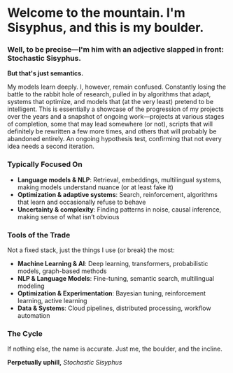 # Welcome to the mountain. I'm Sisyphus, and this is my boulder.
### Well, to be precise—I'm him with an adjective slapped in front: Stochastic Sisyphus. 
**But that's just semantics.** 

My models learn deeply. I, however, remain confused. Constantly losing the battle to the rabbit hole of research, pulled in by algorithms that adapt, systems that optimize, and models that (at the very least) pretend to be intelligent. This is essentially a showcase of the progression of my projects over the years and a snapshot of ongoing work—projects at various stages of completion, some that may lead somewhere (or not), scripts that will definitely be rewritten a few more times, and others that will probably be abandoned entirely.
An ongoing hypothesis test, confirming that not every idea needs a second iteration.

### Typically Focused On
- **Language models & NLP**: Retrieval, embeddings, multilingual systems, making models understand nuance (or at least fake it)
- **Optimization & adaptive systems**: Search, reinforcement, algorithms that learn and occasionally refuse to behave
- **Uncertainty & complexity**: Finding patterns in noise, causal inference, making sense of what isn’t obvious

### Tools of the Trade
Not a fixed stack, just the things I use (or break) the most:
- **Machine Learning & AI**: Deep learning, transformers, probabilistic models, graph-based methods
- **NLP & Language Models**: Fine-tuning, semantic search, multilingual modeling
- **Optimization & Experimentation**: Bayesian tuning, reinforcement learning, active learning
- **Data & Systems**: Cloud pipelines, distributed processing, workflow automation

### The Cycle
If nothing else, the name is accurate. Just me, the boulder, and the incline.

**Perpetually uphill,**
*Stochastic Sisyphus*

